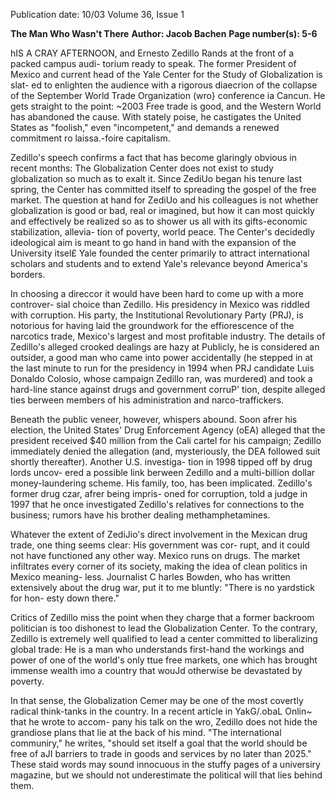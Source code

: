 Publication date: 10/03
Volume 36, Issue 1

**The Man Who Wasn't There**
**Author: Jacob Bachen**
**Page number(s): 5-6**

hIS A CRAY AFTERNOON, and Ernesto Zedillo 
Rands at the front of a packed campus audi-
torium ready to speak. The former President 
of Mexico and current head of the Yale 
Center for the Study of Globalization is slat-
ed to enlighten the audience with a rigorous 
diaecrion of the collapse of the September 
World Trade Organization (wro} conference 
ia Cancun. He gets straight to the point: 
~2003 
Free trade is good, and the Western World 
has abandoned the cause. With stately poise, 
he castigates the United States as "foolish," 
even "incompetent," and demands a renewed 
commitment ro laissa.-foire capitalism. 

Zedillo's speech confirms a fact that has 
become glaringly obvious in recent months: 
The Globalization Center does not exist to 
study globalization so much as to exalt it. 
Since ZediUo began his tenure last spring, the 
Center has committed itself to spreading the 
gospel of the free market. The question at 
hand for ZediUo and his colleagues is not 
whether globalization is good or bad, real or 
imagined, but how it can most quickly and 
effectively be realized so as to shower us all 
with its gifts-economic stabilization, allevia-
tion of poverty, world peace. The Center's 
decidedly ideological aim is meant to go hand 
in hand with the expansion of the University 
itsel£ Yale founded the center primarily to 
attract international scholars and students 
and to extend Yale's relevance beyond 
America's borders. 

In choosing a direccor it would have 
been hard to come up with a more controver-
sial choice than Zedillo. His presidency in 
Mexico was riddled with corruption. His 
party, the Institutional Revolutionary Party 
(PRJ), is notorious for having laid the 
groundwork for the effiorescence of 
the narcotics trade, Mexico's largest 
and most profitable industry. The 
details of Zedillo's 
alleged 
crooked dealings are hazy at 
Publicly, he is considered 
an outsider, a good man who 
came into power accidentally (he 
stepped in at the last minute to run for the 
presidency in 1994 when PRJ candidate Luis 
Donaldo Colosio, whose campaign Zedillo 
ran, was murdered) and took a hard-line 
stance against drugs and government corruP' 
tion, despite alleged ties berween members of 
his administration and narco-traffickers. 

Beneath the public veneer, however, 
whispers abound. Soon afrer his election, the 
United States' Drug Enforcement Agency 
(oEA) alleged that the president received $40 
million from the Cali cartel for his campaign; 
Zedillo immediately denied the allegation 
(and, mysteriously, the DEA followed suit 
shortly thereafter). Another U.S. investiga-
tion in 1998 tipped off by drug lords uncov-
ered a possible link berween Zedillo and a 
multi-billion 
dollar 
money-laundering 
scheme. His family, too, has been implicated. 
Zedillo's former drug czar, afrer being impris-
oned for corruption, told a judge in 1997 that 
he once investigated Zedillo's relatives for 
connections to the business; rumors have his 
brother dealing methamphetamines. 

Whatever the extent of ZediJio's direct 
involvement in the Mexican drug trade, one 
thing seems clear: His government was cor-
rupt, and it could not have functioned any 
other way. Mexico runs on drugs. The market 
infiltrates every corner of its society, making 
the idea of clean politics in Mexico meaning-
less. Journalist C harles Bowden, who has 
written extensively about the drug war, put it 
to me bluntly: "There is no yardstick for hon-
esty down there." 

Critics of Zedillo miss the point when 
they charge that a former backroom politician 
is too dishonest to lead the Globalization 
Center. To the contrary, Zedillo is extremely 
well qualified to lead a center committed to 
liberalizing global trade: He is a man who 
understands first-hand the workings and 
power of one of the world's only ttue free 
markets, one which has brought immense 
wealth imo a country that wouJd otherwise 
be devastated by poverty. 

In that sense, the Globalization Cemer 
may be one of the most covertly radical 
think-tanks in the country. In a recent article 
in YakG/.obaL Onlin~ that he wrote to accom-
pany his talk on the wro, Zedillo does not 
hide the grandiose plans that lie at the back of 
his mind. "The international communiry," he 
writes, "should set itself a goal that the world 
should be free of aJI barriers to trade in goods 
and services by no later than 2025." These 
staid words may sound innocuous in the 
stuffy pages of a universiry magazine, but we 
should not underestimate the political will 
that lies behind them.